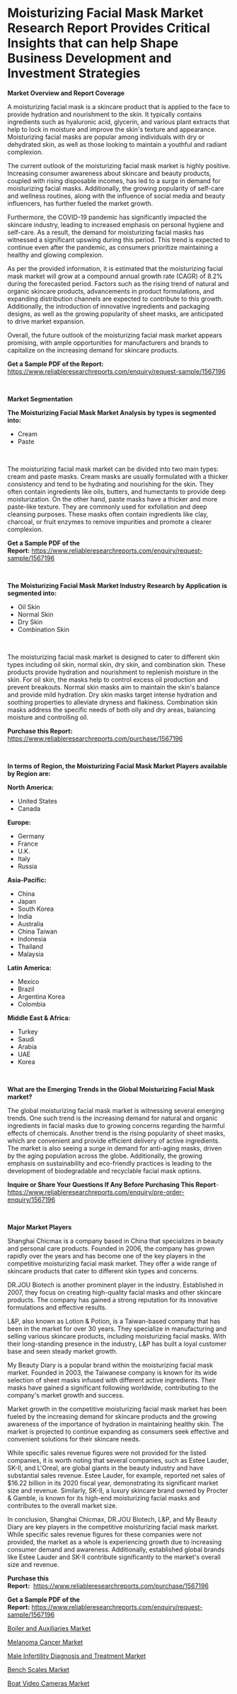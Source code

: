 <p><h1>Moisturizing Facial Mask Market Research Report Provides Critical Insights that can help Shape Business Development and Investment Strategies</h1></p><p><strong>Market Overview and Report Coverage</strong></p>
<p><p>A moisturizing facial mask is a skincare product that is applied to the face to provide hydration and nourishment to the skin. It typically contains ingredients such as hyaluronic acid, glycerin, and various plant extracts that help to lock in moisture and improve the skin's texture and appearance. Moisturizing facial masks are popular among individuals with dry or dehydrated skin, as well as those looking to maintain a youthful and radiant complexion.</p><p>The current outlook of the moisturizing facial mask market is highly positive. Increasing consumer awareness about skincare and beauty products, coupled with rising disposable incomes, has led to a surge in demand for moisturizing facial masks. Additionally, the growing popularity of self-care and wellness routines, along with the influence of social media and beauty influencers, has further fueled the market growth.</p><p>Furthermore, the COVID-19 pandemic has significantly impacted the skincare industry, leading to increased emphasis on personal hygiene and self-care. As a result, the demand for moisturizing facial masks has witnessed a significant upswing during this period. This trend is expected to continue even after the pandemic, as consumers prioritize maintaining a healthy and glowing complexion.</p><p>As per the provided information, it is estimated that the moisturizing facial mask market will grow at a compound annual growth rate (CAGR) of 8.2% during the forecasted period. Factors such as the rising trend of natural and organic skincare products, advancements in product formulations, and expanding distribution channels are expected to contribute to this growth. Additionally, the introduction of innovative ingredients and packaging designs, as well as the growing popularity of sheet masks, are anticipated to drive market expansion.</p><p>Overall, the future outlook of the moisturizing facial mask market appears promising, with ample opportunities for manufacturers and brands to capitalize on the increasing demand for skincare products.</p></p>
<p><strong>Get a Sample PDF of the Report:</strong> <a href="https://www.reliableresearchreports.com/enquiry/request-sample/1567196">https://www.reliableresearchreports.com/enquiry/request-sample/1567196</a></p>
<p>&nbsp;</p>
<p><strong>Market Segmentation</strong></p>
<p><strong>The Moisturizing Facial Mask Market Analysis by types is segmented into:</strong></p>
<p><ul><li>Cream</li><li>Paste</li></ul></p>
<p>&nbsp;</p>
<p><p>The moisturizing facial mask market can be divided into two main types: cream and paste masks. Cream masks are usually formulated with a thicker consistency and tend to be hydrating and nourishing for the skin. They often contain ingredients like oils, butters, and humectants to provide deep moisturization. On the other hand, paste masks have a thicker and more paste-like texture. They are commonly used for exfoliation and deep cleansing purposes. These masks often contain ingredients like clay, charcoal, or fruit enzymes to remove impurities and promote a clearer complexion.</p></p>
<p><strong>Get a Sample PDF of the Report:</strong>&nbsp;<a href="https://www.reliableresearchreports.com/enquiry/request-sample/1567196">https://www.reliableresearchreports.com/enquiry/request-sample/1567196</a></p>
<p>&nbsp;</p>
<p><strong>The Moisturizing Facial Mask Market Industry Research by Application is segmented into:</strong></p>
<p><ul><li>Oil Skin</li><li>Normal Skin</li><li>Dry Skin</li><li>Combination Skin</li></ul></p>
<p>&nbsp;</p>
<p><p>The moisturizing facial mask market is designed to cater to different skin types including oil skin, normal skin, dry skin, and combination skin. These products provide hydration and nourishment to replenish moisture in the skin. For oil skin, the masks help to control excess oil production and prevent breakouts. Normal skin masks aim to maintain the skin's balance and provide mild hydration. Dry skin masks target intense hydration and soothing properties to alleviate dryness and flakiness. Combination skin masks address the specific needs of both oily and dry areas, balancing moisture and controlling oil.</p></p>
<p><strong>Purchase this Report:</strong>&nbsp; <a href="https://www.reliableresearchreports.com/purchase/1567196">https://www.reliableresearchreports.com/purchase/1567196</a></p>
<p>&nbsp;</p>
<p><strong>In terms of Region, the Moisturizing Facial Mask Market Players available by Region are:</strong></p>
<p>
    <p> <strong> North America: </strong>
        <ul>
            <li>United States</li>
            <li>Canada</li>
        </ul>
        </p> 
    <p> <strong> Europe: </strong>
        <ul>
            <li>Germany</li>
            <li>France</li>
            <li>U.K.</li>
            <li>Italy</li>
            <li>Russia</li>
        </ul>
        </p> 
    <p> <strong> Asia-Pacific: </strong>
        <ul>
            <li>China</li>
            <li>Japan</li>
            <li>South Korea</li>
            <li>India</li>
            <li>Australia</li>
            <li>China Taiwan</li>
            <li>Indonesia</li>
            <li>Thailand</li>
            <li>Malaysia</li>
        </ul>
        </p> 
    <p> <strong> Latin America: </strong>
        <ul>
            <li>Mexico</li>
            <li>Brazil</li>
            <li>Argentina Korea</li>
            <li>Colombia</li>
        </ul>
        </p> 
    <p> <strong> Middle East & Africa: </strong>
        <ul>
            <li>Turkey</li>
            <li>Saudi</li>
            <li>Arabia</li>
            <li>UAE</li>
            <li>Korea</li>
        </ul>
    </p>
    </p>
<p>&nbsp;</p>
<p><strong>What are the Emerging Trends in the Global Moisturizing Facial Mask market?</strong></p>
<p><p>The global moisturizing facial mask market is witnessing several emerging trends. One such trend is the increasing demand for natural and organic ingredients in facial masks due to growing concerns regarding the harmful effects of chemicals. Another trend is the rising popularity of sheet masks, which are convenient and provide efficient delivery of active ingredients. The market is also seeing a surge in demand for anti-aging masks, driven by the aging population across the globe. Additionally, the growing emphasis on sustainability and eco-friendly practices is leading to the development of biodegradable and recyclable facial mask options.</p></p>
<p><strong>Inquire or Share Your Questions If Any Before Purchasing This Report</strong>- <a href="https://www.reliableresearchreports.com/enquiry/pre-order-enquiry/1567196">https://www.reliableresearchreports.com/enquiry/pre-order-enquiry/1567196</a></p>
<p>&nbsp;</p>
<p><strong>Major Market Players</strong></p>
<p><p>Shanghai Chicmax is a company based in China that specializes in beauty and personal care products. Founded in 2006, the company has grown rapidly over the years and has become one of the key players in the competitive moisturizing facial mask market. They offer a wide range of skincare products that cater to different skin types and concerns.</p><p>DR.JOU Biotech is another prominent player in the industry. Established in 2007, they focus on creating high-quality facial masks and other skincare products. The company has gained a strong reputation for its innovative formulations and effective results.</p><p>L&P, also known as Lotion & Potion, is a Taiwan-based company that has been in the market for over 30 years. They specialize in manufacturing and selling various skincare products, including moisturizing facial masks. With their long-standing presence in the industry, L&P has built a loyal customer base and seen steady market growth.</p><p>My Beauty Diary is a popular brand within the moisturizing facial mask market. Founded in 2003, the Taiwanese company is known for its wide selection of sheet masks infused with different active ingredients. Their masks have gained a significant following worldwide, contributing to the company's market growth and success.</p><p>Market growth in the competitive moisturizing facial mask market has been fueled by the increasing demand for skincare products and the growing awareness of the importance of hydration in maintaining healthy skin. The market is projected to continue expanding as consumers seek effective and convenient solutions for their skincare needs.</p><p>While specific sales revenue figures were not provided for the listed companies, it is worth noting that several companies, such as Estee Lauder, SK-II, and L'Oreal, are global giants in the beauty industry and have substantial sales revenue. Estee Lauder, for example, reported net sales of $16.22 billion in its 2020 fiscal year, demonstrating its significant market size and revenue. Similarly, SK-II, a luxury skincare brand owned by Procter & Gamble, is known for its high-end moisturizing facial masks and contributes to the overall market size.</p><p>In conclusion, Shanghai Chicmax, DR.JOU Biotech, L&P, and My Beauty Diary are key players in the competitive moisturizing facial mask market. While specific sales revenue figures for these companies were not provided, the market as a whole is experiencing growth due to increasing consumer demand and awareness. Additionally, established global brands like Estee Lauder and SK-II contribute significantly to the market's overall size and revenue.</p></p>
<p><strong>Purchase this Report:</strong>&nbsp;&nbsp;<a href="https://www.reliableresearchreports.com/purchase/1567196">https://www.reliableresearchreports.com/purchase/1567196</a></p>
<p></p>
<p><strong>Get a Sample PDF of the Report:</strong>&nbsp;<a href="https://www.reliableresearchreports.com/enquiry/request-sample/1567196">https://www.reliableresearchreports.com/enquiry/request-sample/1567196</a></p>
<p><p><a href="https://www.linkedin.com/pulse/boiler-auxiliaries-market-insights-players-forecast-till-ekhnc/">Boiler and Auxiliaries Market</a></p><p><a href="https://medium.com/@ollierippin/melanoma-cancer-market-size-growth-forecast-2023-2030-d11f57fe70af">Melanoma Cancer Market</a></p><p><a href="https://medium.com/@danesanford_55006/male-infertility-diagnosis-and-treatment-market-size-growth-forecast-2023-2030-57324a7e4ac0">Male Infertility Diagnosis and Treatment Market</a></p><p><a href="https://www.linkedin.com/pulse/bench-scales-market-size-share-amp-trends-analysis-report-u7g0c/">Bench Scales Market</a></p><p><a href="https://www.linkedin.com/pulse/boat-video-cameras-market-size-2023-2030-global-industrial-rgknc/">Boat Video Cameras Market</a></p></p>